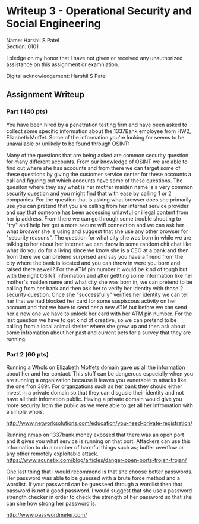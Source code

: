 # Writeup 3 - Operational Security and Social Engineering

Name: Harshil S Patel	
Section: 0101

I pledge on my honor that I have not given or received any unauthorized assistance on this assignment or examniation.

Digital acknowledgement: Harshil S Patel
## Assignment Writeup

### Part 1 (40 pts)




You have been hired by a penetration testing firm and have been asked to collect some specific information about the 1337Bank employee from HW2, Elizabeth Moffet. Some of the information you're looking for seems to be unavailable or unlikely to be found through OSINT:

Many of the questions that are being asked are common security question for many different accounts. From our knowledge of OSINT we are able to find out where she has accounts and from there we can target some of these questions by giving the customer service center for these accounts a call and figuring out which accounts have some of these questions. The quesiton where they say what is her mother maiden name is a very common security question and you might find that with ease by calling 1 or 2 companies. For the question that is asking what browser does she primarily use you can pretend that you are calling from her internet service provider and say that someone has been accessing unlawful or illegal content from her ip address. From there we can go through some trouble shooting to "try" and help her get a more secure wifi connection and we can ask her what broswer she is using and suggest that she use any other browser for "security reasons". The question for what city she was born in while we are talking to her about her internet we can throw in some random chit chat like what do you do for a living since we know she is a CEO at a bank and then from there we can pretend surprised and say you have a friend from the city where the bank is located and you can throw in were you born and raised there aswell? For the ATM pin number it would be kind of tough but with the right OSINT information and after gettting some information like her mother's maiden name and what city she was born in, we can pretend to be calling from her bank and then ask her to verify her identity with those 2 security question. Once she "successfully" verifies her identity we can tell her that we had blocked her card for some suspiscous activity on her account and that we have to send her a new ATM but before we can send her a new one we have to unlock her card with her ATM pin number. For the last question we have to get kind of creative, so we can pretend to be calling from a local animal shelter where she grew up and then ask about some infromation about her past and current pets for a survey that they are running. 



### Part 2 (60 pts)

Running a WhoIs on Elizabeth Moffets domain gave us all the information about her and her contact. This stuff can be dangerous espceially when you are running a organization because it leaves you vunerable to attacks like the one fron 389r. For organzations such as her bank they should either invest in a private domain so that they can disgusie their identity and not have all their infomation public. Having a private domain would give you more security from the public as we were able to get all her infromation with a simple whois. 

http://www.networksolutions.com/education/you-need-private-registration/

Running nmap on 1337bank.money exposed that there was an open port and it gives you what service is running on that port. Attackers can use this information to do a number of harmful things such as; buffer overflow or any other remotely exploitable attack. 
https://www.acunetix.com/blog/articles/danger-open-ports-trojan-trojan/

One last thing that i would recommend is that she choose better passwords. Her password was able to be guessed with a brute force method and a wordlist. If your password can be guesseed through a wordlist then that password is not a good password. I would suggest that she use a password strength checker in order to check the strength of her password so that she can she how strong her password is. 

http://www.passwordmeter.com/
